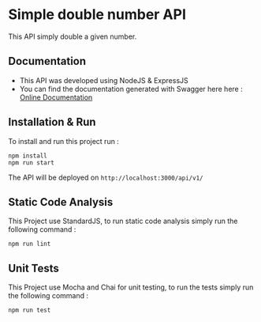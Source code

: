 # Simple double number API

This API simply double a given number.

## Documentation

- This API was developed using NodeJS & ExpressJS 
- You can find the documentation generated with Swagger here here : 
[Online Documentation](https://aws.nicolasmercier.io/documentation)

## Installation & Run

To install and run this project run : 

```
npm install
npm run start
```

The API will be deployed on `http://localhost:3000/api/v1/`

## Static Code Analysis

This Project use StandardJS, to run static code analysis simply run the following command :

```
npm run lint
```

## Unit Tests

This Project use Mocha and Chai for unit testing, to run the tests simply run the following command :

```
npm run test
```


